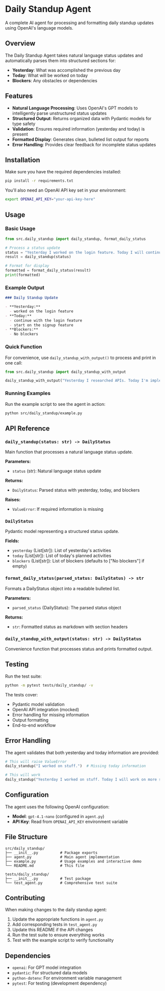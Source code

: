# Daily Standup Agent

A complete AI agent for processing and formatting daily standup updates using OpenAI's language models.

## Overview

The Daily Standup Agent takes natural language status updates and automatically parses them into structured sections for:

- **Yesterday**: What was accomplished the previous day
- **Today**: What will be worked on today
- **Blockers**: Any obstacles or dependencies

## Features

- **Natural Language Processing**: Uses OpenAI's GPT models to intelligently parse unstructured status updates
- **Structured Output**: Returns organized data with Pydantic models for type safety
- **Validation**: Ensures required information (yesterday and today) is present
- **Formatted Display**: Generates clean, bulleted list output for reports
- **Error Handling**: Provides clear feedback for incomplete status updates

## Installation

Make sure you have the required dependencies installed:

```bash
pip install -r requirements.txt
```

You'll also need an OpenAI API key set in your environment:

```bash
export OPENAI_API_KEY="your-api-key-here"
```

## Usage

### Basic Usage

```python
from src.daily_standup import daily_standup, format_daily_status

# Process a status update
status = "Yesterday I worked on the login feature. Today I will continue with the login feature and start on the signup feature. No blockers."
result = daily_standup(status)

# Format for display
formatted = format_daily_status(result)
print(formatted)
```

### Example Output

```markdown
### Daily Standup Update

- **Yesterday:**
  - worked on the login feature
- **Today:**
  - continue with the login feature
  - start on the signup feature
- **Blockers:**
  - No blockers
```

### Quick Function

For convenience, use `daily_standup_with_output()` to process and print in one call:

```python
from src.daily_standup import daily_standup_with_output

daily_standup_with_output("Yesterday I researched APIs. Today I'm implementing authentication. Blocked by waiting for API keys.")
```

### Running Examples

Run the example script to see the agent in action:

```bash
python src/daily_standup/example.py
```

## API Reference

### `daily_standup(status: str) -> DailyStatus`

Main function that processes a natural language status update.

**Parameters:**

- `status` (str): Natural language status update

**Returns:**

- `DailyStatus`: Parsed status with yesterday, today, and blockers

**Raises:**

- `ValueError`: If required information is missing

### `DailyStatus`

Pydantic model representing a structured status update.

**Fields:**

- `yesterday` (List[str]): List of yesterday's activities
- `today` (List[str]): List of today's planned activities
- `blockers` (List[str]): List of blockers (defaults to ["No blockers"] if empty)

### `format_daily_status(parsed_status: DailyStatus) -> str`

Formats a DailyStatus object into a readable bulleted list.

**Parameters:**

- `parsed_status` (DailyStatus): The parsed status object

**Returns:**

- `str`: Formatted status as markdown with section headers

### `daily_standup_with_output(status: str) -> DailyStatus`

Convenience function that processes status and prints formatted output.

## Testing

Run the test suite:

```bash
python -m pytest tests/daily_standup/ -v
```

The tests cover:

- Pydantic model validation
- OpenAI API integration (mocked)
- Error handling for missing information
- Output formatting
- End-to-end workflow

## Error Handling

The agent validates that both yesterday and today information are provided:

```python
# This will raise ValueError
daily_standup("I worked on stuff.")  # Missing today information

# This will work
daily_standup("Yesterday I worked on stuff. Today I will work on more stuff.")
```

## Configuration

The agent uses the following OpenAI configuration:

- **Model**: `gpt-4.1-nano` (configured in `agent.py`)
- **API Key**: Read from `OPENAI_API_KEY` environment variable

## File Structure

```
src/daily_standup/
├── __init__.py          # Package exports
├── agent.py             # Main agent implementation
├── example.py           # Usage examples and interactive demo
└── README.md            # This file

tests/daily_standup/
├── __init__.py          # Test package
└── test_agent.py        # Comprehensive test suite
```

## Contributing

When making changes to the daily standup agent:

1. Update the appropriate functions in `agent.py`
2. Add corresponding tests in `test_agent.py`
3. Update this README if the API changes
4. Run the test suite to ensure everything works
5. Test with the example script to verify functionality

## Dependencies

- `openai`: For GPT model integration
- `pydantic`: For structured data models
- `python-dotenv`: For environment variable management
- `pytest`: For testing (development dependency)
